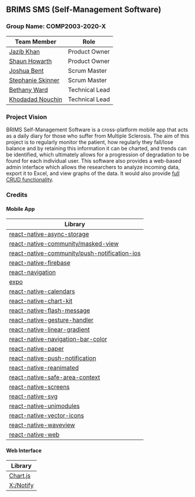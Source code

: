 ## BRIMS SMS (Self-Management Software)

### Group Name: **COMP2003-2020-X**

|                  **Team Member**                  |    **Role**    |
| ------------------------------------------------- | -------------- |
| [Jazib Khan](https://github.com/Jazib-Khan)       | Product Owner  |
| [Shaun Howarth](https://github.com/shaun-howarth) | Product Owner  |
| [Joshua Bent](https://github.com/JoshBent)        | Scrum Master   |
| [Stephanie Skinner](https://github.com/La-Ola)    | Scrum Master   |
| [Bethany Ward](https://github.com/bethmward)      | Technical Lead |
| [Khodadad Nouchin](https://github.com/Xtrendence) | Technical Lead |

### Project Vision

BRIMS Self-Management Software is a cross-platform mobile app that acts as a daily diary for those who suffer from Multiple Sclerosis. The aim of this project is to regularly monitor the patient, how regularly they fall/lose balance and by retaining this information it can be charted, and trends can be identified, which ultimately allows for a progression of degradation to be found for each individual user. This software also provides a web-based admin interface which allows the researchers to analyze incoming data, export it to Excel, and view graphs of the data. It would also provide [full CRUD functionality](http://web.socem.plymouth.ac.uk/COMP2003/COMP2003_X/public/api/).

### Credits

#### Mobile App

|Library|
|-------|
|[react-native-async-storage](https://www.npmjs.com/package/@react-native-community/async-storage)|
|[react-native-community/masked-view](https://www.npmjs.com/package/@react-native-community/masked-view)|
|[react-native-community/push-notification-ios](https://www.npmjs.com/package/@react-native-community/push-notification-ios)|
|[react-native-firebase](https://www.npmjs.com/package/react-native-firebase)|
|[react-navigation](https://www.npmjs.com/package/react-navigation)|
|[expo](https://www.npmjs.com/package/expo)|
|[react-native-calendars](https://www.npmjs.com/package/react-native-calendars)|
|[react-native-chart-kit](https://www.npmjs.com/package/react-native-chart-kit)|
|[react-native-flash-message](https://www.npmjs.com/package/react-native-flash-message)|
|[react-native-gesture-handler](https://www.npmjs.com/package/react-native-gesture-handler)|
|[react-native-linear-gradient](https://www.npmjs.com/package/react-native-linear-gradient)|
|[react-native-navigation-bar-color](https://www.npmjs.com/package/react-native-navigation-bar-color)|
|[react-native-paper](https://www.npmjs.com/package/react-native-paper)|
|[react-native-push-notification](https://www.npmjs.com/package/react-native-push-notification)|
|[react-native-reanimated](https://www.npmjs.com/package/react-native-reanimated)|
|[react-native-safe-area-context](https://www.npmjs.com/package/react-native-safe-area-context)|
|[react-native-screens](https://www.npmjs.com/package/react-native-screens)|
|[react-native-svg](https://www.npmjs.com/package/react-native-svg)|
|[react-native-unimodules](https://www.npmjs.com/package/react-native-unimodules)|
|[react-native-vector-icons](https://www.npmjs.com/package/react-native-vector-icons)|
|[react-native-waveview](https://www.npmjs.com/package/react-native-waveview)|
|[react-native-web](https://www.npmjs.com/package/react-native-web)|

#### Web Interface

|Library|
|-------|
|[Chart.js](https://www.chartjs.org/)|
|[X:/Notify](https://www.github.com/Xtrendence/X-Notify/)|